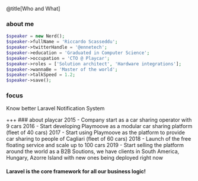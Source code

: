 @title[Who and What]
### about me
```php
$speaker = new Nerd();
$speaker->fullName = 'Riccardo Scasseddu';
$speaker->twitterHandle = '@ennetech';
$speaker->education = 'Graduated in Computer Science';
$speaker->occupation = 'CTO @ Playcar';
$speaker->roles = ['Solution architect', 'Hardware integrations'];
$speaker->wannaBe = 'Master of the world';
$speaker->talkSpeed = 1.2;
$speaker->save();
```

### focus
<p class="fragment text-left text-07">Know better Laravel Notification System</p>
+++
### about playcar
2015 - Company start as a car sharing operator with 9 cars
2016 - Start developing Playmoove as a modular car sharing platform (fleet of 40 cars)
2017 - Start using Playmoove as the platform to provide car sharing to people of Cagliari (fleet of 60 cars)
2018 - Launch of the free floating service and scale up to 100 cars
2019 - Start selling the platform around the world as a B2B Soutions, we have clients in South America, Hungary, Azorre Island with new ones being deployed right now

#### Laravel is the core framework for all our business logic!